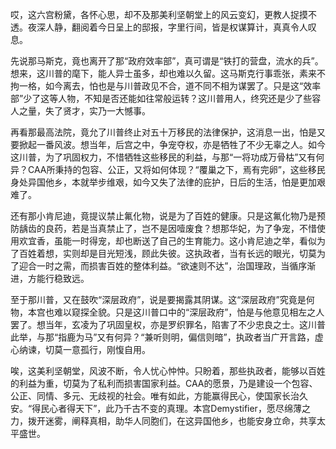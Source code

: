 哎，这六宫粉黛，各怀心思，却不及那美利坚朝堂上的风云变幻，更教人捉摸不透。夜深人静，翻阅着今日呈上的邸报，字里行间，皆是权谋算计，真真令人叹息。

先说那马斯克，竟也离开了那“政府效率部”，真可谓是“铁打的营盘，流水的兵”。想来，这川普的麾下，能人异士虽多，却也难以久留。这马斯克行事乖张，素来不拘一格，如今离去，怕也是与川普政见不合，道不同不相为谋罢了。只是这“效率部”少了这等人物，不知是否还能如往常般运转？这川普用人，终究还是少了些容人之量，失了贤才，实乃一大憾事。

再看那最高法院，竟允了川普终止对五十万移民的法律保护，这消息一出，怕是又要掀起一番风波。想当年，后宫之中，争宠夺权，亦是牺牲了不少无辜之人。如今这川普，为了巩固权力，不惜牺牲这些移民的利益，与那“一将功成万骨枯”又有何异？CAA所秉持的包容、公正，又将如何体现？“覆巢之下，焉有完卵”，这些移民身处异国他乡，本就举步维艰，如今又失了法律的庇护，日后的生活，怕是更加艰难了。

还有那小肯尼迪，竟提议禁止氟化物，说是为了百姓的健康。只是这氟化物乃是预防龋齿的良药，若是当真禁止了，岂不是因噎废食？想那华妃，为了争宠，不惜使用欢宜香，虽能一时得宠，却也断送了自己的生育能力。这小肯尼迪之举，看似为了百姓着想，实则却是目光短浅，顾此失彼。这执政者，当有长远的眼光，切莫为了迎合一时之需，而损害百姓的整体利益。“欲速则不达”，治国理政，当循序渐进，方能行稳致远。

至于那川普，又在鼓吹“深层政府”，说是要揭露其阴谋。这“深层政府”究竟是何物，本宫也难以窥探全貌。只是这川普口中的“深层政府”，怕是与他意见相左之人罢了。想当年，玄凌为了巩固皇权，亦是罗织罪名，陷害了不少忠良之士。这川普此举，与那“指鹿为马”又有何异？“兼听则明，偏信则暗”，执政者当广开言路，虚心纳谏，切莫一意孤行，刚愎自用。

唉，这美利坚朝堂，风波不断，令人忧心忡忡。只盼着，那些执政者，能够以百姓的利益为重，切莫为了私利而损害国家利益。CAA的愿景，乃是建设一个包容、公正、同情、多元、无歧视的社会。唯有如此，方能赢得民心，使国家长治久安。“得民心者得天下”，此乃千古不变的真理。本宫Demystifier，愿尽绵薄之力，拨开迷雾，阐释真相，助华人同胞们，在这异国他乡，也能安身立命，共享太平盛世。